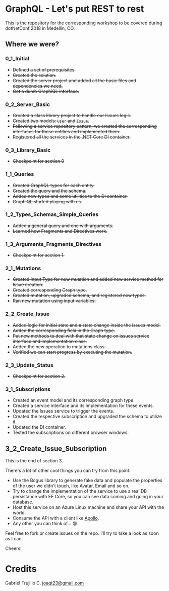 # GraphQL - Let's put REST to rest
This is the repository for the corresponding workshop to be covered during dotNetConf 2018 in Medellin,  CO.

## Where we were?

### 0_1_Initial
- ~~Defined a set of prerequisites.~~
- ~~Created the solution.~~ 
- ~~Created the server project and added all the basic files and dependencies we need.~~ 
- ~~Got a dumb GraphiQL interface.~~

### 0_2_Server_Basic
- ~~Created a class library project to handle our Issues logic.~~
- ~~Created two models: `User` and `Issue`.~~
- ~~Following a service repository pattern, we created the corresponding interfaces for those entities and implemented them.~~
- ~~Registered all the services in the .NET Core DI container.~~

### 0_3_Library_Basic

- ~~Checkpoint for section 0~~

### 1_1_Queries

- ~~Created GraphQL types for each entity.~~
- ~~Created the query and the schema.~~
- ~~Added new types and some utilities to the DI container.~~
- ~~GraphiQL started playing with us.~~

### 1_2_Types_Schemas_Simple_Queries

- ~~Added a general query and one with arguments.~~
- ~~Learned how Fragments and Directives work.~~

### 1_3_Arguments_Fragments_Directives

- ~~Checkpoint for section 1.~~

### 2_1_Mutations

- ~~Created Input Type for new mutation and added new service method for Issue creation.~~
- ~~Created corresponding Graph type.~~
- ~~Created mutation, upgraded schema, and registered new types.~~
- ~~Ran new mutation using input variables.~~

### 2_2_Create_Issue

- ~~Added logic for initial state and a state change inside the issues model.~~
- ~~Added the corresponding field in the Graph type.~~
- ~~Put new methods to deal with that state change on issues service interface and implementation class.~~
- ~~Added the new operation to mutations class.~~
- ~~Verified we can start progress by executing the mutation.~~

### 2_3_Update_Status

- ~~Checkpoint for section 2.~~

### 3_1_Subscriptions

- Created an event model and its corresponding graph type.
- Created a service interface and its implementation for these events.
- Updated the Issues service to trigger the events.
- Created the respective subscription and upgraded the schema to utilize it.
- Updated the DI container.
- Tested the subscriptions on different browser windows. 

## 3_2_Create_Issue_Subscription

This is the end of section 3. 

There's a lot of other cool things you can try from this point:

- Use the Bogus library to generate fake data and populate the properties of the user we didn't touch, like Avatar, Email and so on.
- Try to change the implementation of the service to use a real DB persistance with EF Core, so you can see data coming and going in your database.
- Host this service on an Azure Linux machine and share your API with the world.
- Consume the API with a client like [Apollo](https://www.apollographql.com/docs/react/).
- Any other you can think of... 😎

Feel free to fork or create issues on the repo. I'll try to take a look as soon as I can.

Cheers!

# Credits
Gabriel Trujillo C. <joaqt23@gmail.com>